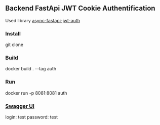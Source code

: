 ## Backend FastApi JWT Cookie Authentification
Used library [async-fastapi-jwt-auth](https://github.com/sijokun/async-fastapi-jwt-auth)

### Install
git clone 

### Build
docker build . --tag auth

### Run
docker run -p 8081:8081 auth

### [Swagger UI](localhost:8081/docs)
login: test
password: test

